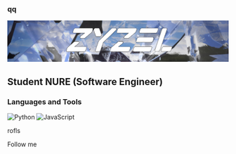 ### qq
![Header](https://github.com/IceZyzel/IceZyzel/blob/main/assets/header.png)

##  Student NURE (Software Engineer)

### Languages and Tools 
![Python](https://img.shields.io/badge/-Python-8DAEF2?style=for-the-badge&logo=python)
![JavaScript](https://img.shields.io/badge/-JavaScipt-8DAEF2?style=for-the-badge&logo=JavaScript)

rofls

Follow me

